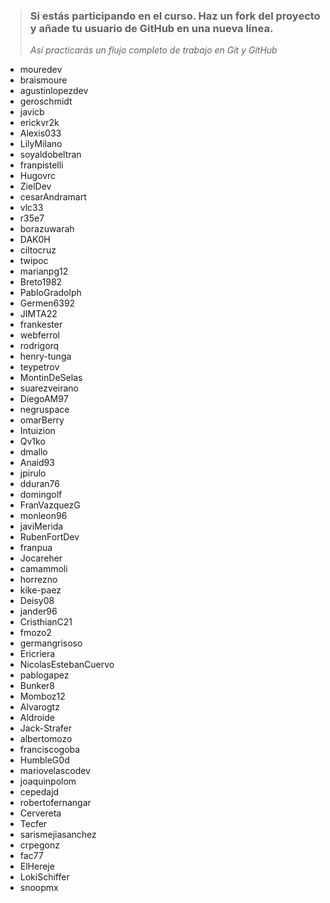 > ### Si estás participando en el curso. Haz un fork del proyecto y añade tu usuario de GitHub en una nueva línea.
>
> _Así practicarás un flujo completo de trabajo en Git y GitHub_

* mouredev
* braismoure
* agustinlopezdev
* geroschmidt
* javicb
* erickvr2k
* Alexis033
* LilyMilano
* soyaldobeltran
* franpistelli
* Hugovrc
* ZielDev
* cesarAndramart
* vlc33
* r35e7
* borazuwarah
* DAK0H
* ciltocruz
* twipoc
* marianpg12
* Breto1982
* PabloGradolph
* Germen6392
* JIMTA22
* frankester
* webferrol
* rodrigorq
* henry-tunga
* teypetrov
* MontinDeSelas
* suarezveirano
* DiegoAM97
* negruspace
* omarBerry
* Intuizion
* Qv1ko
* dmallo
* Anaid93
* jpirulo
* dduran76
* domingolf
* FranVazquezG
* monleon96
* javiMerida
* RubenFortDev
* franpua
* Jocareher
* camammoli
* horrezno
* kike-paez
* Deisy08
* jander96
* CristhianC21
* fmozo2
* germangrisoso
* Ericriera
* NicolasEstebanCuervo
* pablogapez
* Bunker8
* Momboz12
* Alvarogtz
* Aldroide
* Jack-Strafer
* albertomozo
* franciscogoba
* HumbleG0d
* mariovelascodev
* joaquinpolom
* cepedajd
* robertofernangar
* Cervereta 
* Tecfer
* sarismejiasanchez
* crpegonz
* fac77
* ElHereje
* LokiSchiffer
* snoopmx

